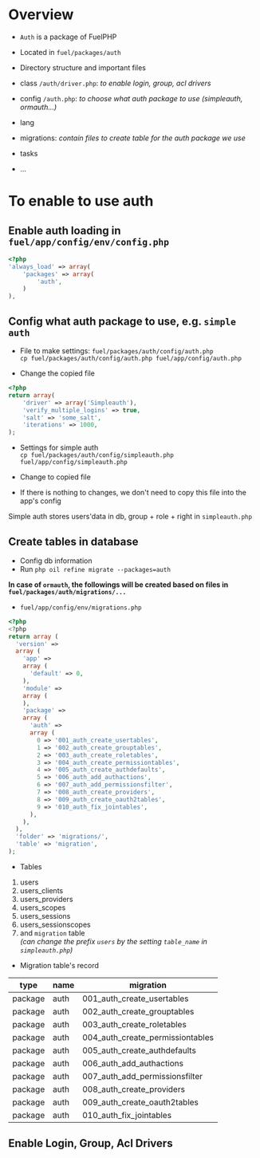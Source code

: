 # Overview

* `Auth` is a package of FuelPHP

* Located in `fuel/packages/auth`

* Directory structure and important files
 * class `/auth/driver.php`: *to enable login, group, acl drivers*
 * config `/auth.php`: *to choose what auth package to use (simpleauth, ormauth...)*
 * lang
 * migrations: *contain files to create table for the auth package we use*
 * tasks
 * ...

# To enable to use auth

## Enable auth loading in `fuel/app/config/env/config.php`
```php
<?php
'always_load' => array(
    'packages' => array(
        'auth',
    )
),
```

## Config what auth package to use, e.g. `simple auth`

* File to make settings: `fuel/packages/auth/config/auth.php`     
`cp fuel/packages/auth/config/auth.php fuel/app/config/auth.php`

* Change the copied file     
```php
<?php
return array(
    'driver' => array('Simpleauth'),
    'verify_multiple_logins' => true,
    'salt' => 'some_salt',
    'iterations' => 1000,
);
```

* Settings for simple auth     
`cp fuel/packages/auth/config/simpleauth.php fuel/app/config/simpleauth.php`

* Change to copied file
 * If there is nothing to changes, we don't need to copy this file into the app's config

Simple auth stores users'data in db, group + role + right in `simpleauth.php`

## Create tables in database

* Config db information
* Run `php oil refine migrate --packages=auth`

**In case of `ormauth`, the followings will be created based on files in `fuel/packages/auth/migrations/...`**

* `fuel/app/config/env/migrations.php`
```php
<?php
<?php
return array (
  'version' => 
  array (
    'app' => 
    array (
      'default' => 0,
    ),
    'module' => 
    array (
    ),
    'package' => 
    array (
      'auth' => 
      array (
        0 => '001_auth_create_usertables',
        1 => '002_auth_create_grouptables',
        2 => '003_auth_create_roletables',
        3 => '004_auth_create_permissiontables',
        4 => '005_auth_create_authdefaults',
        5 => '006_auth_add_authactions',
        6 => '007_auth_add_permissionsfilter',
        7 => '008_auth_create_providers',
        8 => '009_auth_create_oauth2tables',
        9 => '010_auth_fix_jointables',
      ),
    ),
  ),
  'folder' => 'migrations/',
  'table' => 'migration',
);
```

* Tables
 1. users
 1. users_clients
 1. users_providers
 1. users_scopes
 1. users_sessions
 1. users_sessionscopes
 1. and `migration` table      
_(can change the prefix `users` by the setting `table_name` in `simpleauth.php`)_

* Migration table's record

type | name | migration
---  |--- |----
package|auth|001_auth_create_usertables
package|auth|002_auth_create_grouptables
package|auth|003_auth_create_roletables
package|auth|004_auth_create_permissiontables
package|auth|005_auth_create_authdefaults
package|auth|006_auth_add_authactions
package|auth|007_auth_add_permissionsfilter
package|auth|008_auth_create_providers
package|auth|009_auth_create_oauth2tables
package|auth|010_auth_fix_jointables

## Enable Login, Group, Acl Drivers
